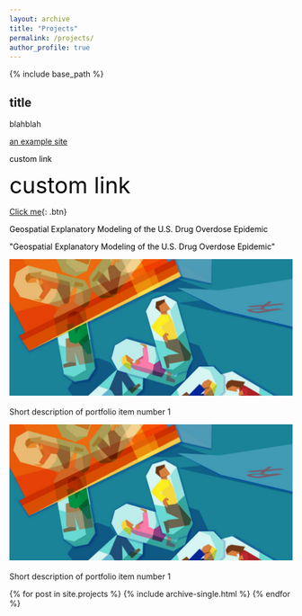 ```yaml
---
layout: archive
title: "Projects"
permalink: /projects/
author_profile: true
---
```


{% include base_path %}

## title 

blahblah

[an example site](https://rhiannz.github.io//portfolio/portfolio-1/)

<a href="https://www.google.com/" style="color: black; text-decoration: none;">custom link</a>

<a href="https://www.google.com/" style="font-size: 40px; color: black; text-decoration: none;">custom link</a>

[Click me](http://www.google.com){: .btn}

<a href="https://rhiannz.github.io//portfolio/portfolio-1/" style="color: black; text-decoration: none;" class="btn">Geospatial Explanatory Modeling of the U.S. Drug Overdose Epidemic</a>

<a href="https://rhiannz.github.io//portfolio/portfolio-1/" class="btn" style="color: black; text-decoration: none;">"Geospatial Explanatory Modeling of the U.S. Drug Overdose Epidemic"</a>


<a href="https://rhiannz.github.io//portfolio/portfolio-1/"><img src='/images/overdose_cover.png' alt="HTML tutorial" style="width:700px;height:auto;"></a><br/><br/>Short description of portfolio item number 1

<a href="https://rhiannz.github.io//portfolio/portfolio-1/"><img src='/images/overdose_cover.png' alt="HTML tutorial" style="width:750px;height:auto;"></a><br/><br/>Short description of portfolio item number 1



{% for post in site.projects %}
  {% include archive-single.html %}
{% endfor %}
